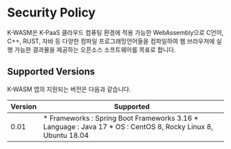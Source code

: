 # Security Policy

K-WASM은 K-PaaS 클라우드 컴퓨팅 환경에 적용 가능한 WebAssembly으로 C언어, C++, RUST, 자바 등 다양한 컴파일 프로그래밍언어들을 컴파일하여 웹 브라우저에 실행 가능한 결과물을 제공하는 오픈소스 소프트웨어를 목표로 합니다.

## Supported Versions

K-WASM 앱의 지원되는 버전은 다음과 같습니다.

| Version | Supported                                    |
| ------- | -------------------------------------------- |
|  0.01   | * Frameworks : Spring Boot Frameworks 3.16 * Language : Java 17 * OS : CentOS 8, Rocky Linux 8, Ubuntu 18.04
                 

